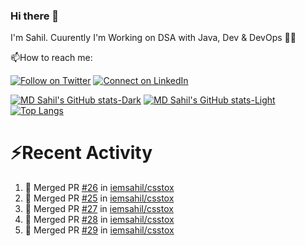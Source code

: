 ### Hi there  👋

I'm Sahil. Cuurently I'm Working on DSA with Java, Dev & DevOps 🙋‍♂️

📫How to reach me:

[![Follow on Twitter](https://img.shields.io/badge/--twitter?label=Twitter&logo=Twitter&style=social)](https://twitter.com/iemsahill) [![Connect on LinkedIn](https://img.shields.io/badge/--linkedin?label=LinkedIn&logo=LinkedIn&style=social)](https://linkedin.com/in/iemsahil)


[![MD Sahil's GitHub stats-Dark](https://github-readme-stats.vercel.app/api?username=iemsahil&show_icons=true&theme=dark#gh-dark-mode-only)](https://github.com/iemsahil/github-readme-stats#gh-dark-mode-only)
[![MD Sahil's GitHub stats-Light](https://github-readme-stats.vercel.app/api?username=iemsahil&show_icons=true&theme=default#gh-light-mode-only)](https://github.com/iemsahil/github-readme-stats#gh-light-mode-only)
[![Top Langs](https://github-readme-stats.vercel.app/api/top-langs/?username=iemsahil)](https://github.com/iemsahil/github-readme-stats)

# ⚡Recent Activity

<!--START_SECTION:activity-->
1. 🎉 Merged PR [#26](https://github.com/iemsahil/csstox/pull/26) in [iemsahil/csstox](https://github.com/iemsahil/csstox)
2. 🎉 Merged PR [#25](https://github.com/iemsahil/csstox/pull/25) in [iemsahil/csstox](https://github.com/iemsahil/csstox)
3. 🎉 Merged PR [#27](https://github.com/iemsahil/csstox/pull/27) in [iemsahil/csstox](https://github.com/iemsahil/csstox)
4. 🎉 Merged PR [#28](https://github.com/iemsahil/csstox/pull/28) in [iemsahil/csstox](https://github.com/iemsahil/csstox)
5. 🎉 Merged PR [#29](https://github.com/iemsahil/csstox/pull/29) in [iemsahil/csstox](https://github.com/iemsahil/csstox)
<!--END_SECTION:activity-->

<!--
**Iemsahil/iemsahil** is a ✨ _special_ ✨ repository because its `README.md` (this file) appears on your GitHub profile.

Here are some ideas to get you started:

- 🔭 I’m currently working on ...
- 🌱 I’m currently learning ...
- 👯 I’m looking to collaborate on ...
- 🤔 I’m looking for help with ...
- 💬 Ask me about ...
- 📫 How to reach me: ...
- 😄 Pronouns: ...
- ⚡ Fun fact: ...
-->
